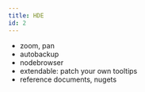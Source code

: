 ```yaml
---
title: HDE
id: 2
---
```


* zoom, pan
* autobackup
* nodebrowser
* extendable: patch your own tooltips
* reference documents, nugets

